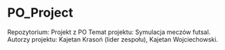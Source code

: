 # PO_Project

Repozytorium: Projekt z PO
Temat projektu: Symulacja meczów futsal.
Autorzy projektu: Kajetan Krasoń (lider zespołu), Kajetan Wojciechowski.
